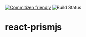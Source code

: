 [![Commitizen friendly](https://img.shields.io/badge/commitizen-friendly-brightgreen.svg)](http://commitizen.github.io/cz-cli/)
![Build Status](https://dev.azure.com/Versant-Digital/Open%20Source/_apis/build/status/versant-digital.react-prismjs?branchName=master)

# react-prismjs
